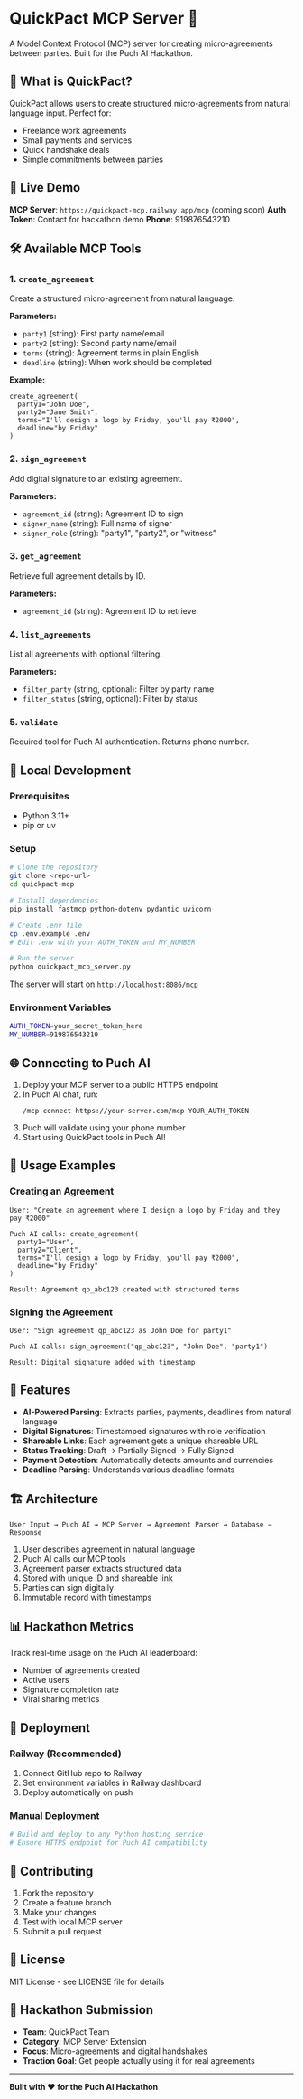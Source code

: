# QuickPact MCP Server 🤝

A Model Context Protocol (MCP) server for creating micro-agreements between parties. Built for the Puch AI Hackathon.

## 🎯 What is QuickPact?

QuickPact allows users to create structured micro-agreements from natural language input. Perfect for:
- Freelance work agreements
- Small payments and services
- Quick handshake deals
- Simple commitments between parties

## 🚀 Live Demo

**MCP Server**: `https://quickpact-mcp.railway.app/mcp` (coming soon)
**Auth Token**: Contact for hackathon demo
**Phone**: 919876543210

## 🛠️ Available MCP Tools

### 1. `create_agreement`
Create a structured micro-agreement from natural language.

**Parameters:**
- `party1` (string): First party name/email
- `party2` (string): Second party name/email  
- `terms` (string): Agreement terms in plain English
- `deadline` (string): When work should be completed

**Example:**
```
create_agreement(
  party1="John Doe",
  party2="Jane Smith", 
  terms="I'll design a logo by Friday, you'll pay ₹2000",
  deadline="by Friday"
)
```

### 2. `sign_agreement`
Add digital signature to an existing agreement.

**Parameters:**
- `agreement_id` (string): Agreement ID to sign
- `signer_name` (string): Full name of signer
- `signer_role` (string): "party1", "party2", or "witness"

### 3. `get_agreement`
Retrieve full agreement details by ID.

**Parameters:**
- `agreement_id` (string): Agreement ID to retrieve

### 4. `list_agreements`
List all agreements with optional filtering.

**Parameters:**
- `filter_party` (string, optional): Filter by party name
- `filter_status` (string, optional): Filter by status

### 5. `validate`
Required tool for Puch AI authentication. Returns phone number.

## 🔧 Local Development

### Prerequisites
- Python 3.11+
- pip or uv

### Setup
```bash
# Clone the repository
git clone <repo-url>
cd quickpact-mcp

# Install dependencies
pip install fastmcp python-dotenv pydantic uvicorn

# Create .env file
cp .env.example .env
# Edit .env with your AUTH_TOKEN and MY_NUMBER

# Run the server
python quickpact_mcp_server.py
```

The server will start on `http://localhost:8086/mcp`

### Environment Variables
```bash
AUTH_TOKEN=your_secret_token_here
MY_NUMBER=919876543210
```

## 🌐 Connecting to Puch AI

1. Deploy your MCP server to a public HTTPS endpoint
2. In Puch AI chat, run:
   ```
   /mcp connect https://your-server.com/mcp YOUR_AUTH_TOKEN
   ```
3. Puch will validate using your phone number
4. Start using QuickPact tools in Puch AI!

## 📱 Usage Examples

### Creating an Agreement
```
User: "Create an agreement where I design a logo by Friday and they pay ₹2000"

Puch AI calls: create_agreement(
  party1="User",
  party2="Client",
  terms="I'll design a logo by Friday, you'll pay ₹2000", 
  deadline="by Friday"
)

Result: Agreement qp_abc123 created with structured terms
```

### Signing the Agreement
```
User: "Sign agreement qp_abc123 as John Doe for party1"

Puch AI calls: sign_agreement("qp_abc123", "John Doe", "party1")

Result: Digital signature added with timestamp
```

## 🎨 Features

- **AI-Powered Parsing**: Extracts parties, payments, deadlines from natural language
- **Digital Signatures**: Timestamped signatures with role verification
- **Shareable Links**: Each agreement gets a unique shareable URL
- **Status Tracking**: Draft → Partially Signed → Fully Signed
- **Payment Detection**: Automatically detects amounts and currencies
- **Deadline Parsing**: Understands various deadline formats

## 🏗️ Architecture

```
User Input → Puch AI → MCP Server → Agreement Parser → Database → Response
```

1. User describes agreement in natural language
2. Puch AI calls our MCP tools
3. Agreement parser extracts structured data
4. Stored with unique ID and shareable link
5. Parties can sign digitally
6. Immutable record with timestamps

## 📊 Hackathon Metrics

Track real-time usage on the Puch AI leaderboard:
- Number of agreements created
- Active users
- Signature completion rate
- Viral sharing metrics

## 🚀 Deployment

### Railway (Recommended)
1. Connect GitHub repo to Railway
2. Set environment variables in Railway dashboard
3. Deploy automatically on push

### Manual Deployment
```bash
# Build and deploy to any Python hosting service
# Ensure HTTPS endpoint for Puch AI compatibility
```

## 🤝 Contributing

1. Fork the repository
2. Create a feature branch
3. Make your changes
4. Test with local MCP server
5. Submit a pull request

## 📜 License

MIT License - see LICENSE file for details

## 🎯 Hackathon Submission

- **Team**: QuickPact Team
- **Category**: MCP Server Extension
- **Focus**: Micro-agreements and digital handshakes
- **Traction Goal**: Get people actually using it for real agreements

---

**Built with ❤️ for the Puch AI Hackathon**

